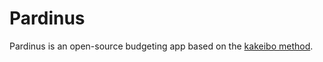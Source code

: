 # Pardinus

Pardinus is an open-source budgeting app based on the [kakeibo method](https://www.moneyunder30.com/kakeibo-the-japanese-budget-method-explained/).


